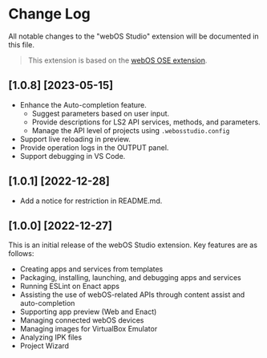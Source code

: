 # Change Log

All notable changes to the "webOS Studio" extension will be documented in this file.

> This extension is based on the [webOS OSE extension](https://marketplace.visualstudio.com/items?itemName=webOSOSESDK.webosose).

## [1.0.8] [2023-05-15]

- Enhance the Auto-completion feature.
  - Suggest parameters based on user input.
  - Provide descriptions for LS2 API services, methods, and parameters.
  - Manage the API level of projects using `.webosstudio.config`
- Support live reloading in preview.
- Provide operation logs in the OUTPUT panel.
- Support debugging in VS Code.

## [1.0.1] [2022-12-28]

- Add a notice for restriction in README.md.

## [1.0.0] [2022-12-27]

This is an initial release of the webOS Studio extension. Key features are as follows:

- Creating apps and services from templates
- Packaging, installing, launching, and debugging apps and services
- Running ESLint on Enact apps
- Assisting the use of webOS-related APIs through content assist and auto-completion
- Supporting app preview (Web and Enact)
- Managing connected webOS devices
- Managing images for VirtualBox Emulator
- Analyzing IPK files
- Project Wizard
